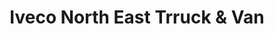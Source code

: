 ---
title: "Iveco North East Trruck & Van"
url: /blaydon-on-tyne/iveco-north-east-trruck-und-van/
shop: Autohaus
---